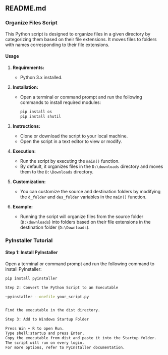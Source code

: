 ## README.md

### Organize Files Script

This Python script is designed to organize files in a given directory by categorizing them based on their file extensions. It moves files to folders with names corresponding to their file extensions.

#### Usage

1. **Requirements:**
   - Python 3.x installed.

2. **Installation:**
   - Open a terminal or command prompt and run the following commands to install required modules:
     ```bash
     pip install os
     pip install shutil
     ```

3. **Instructions:**
   - Clone or download the script to your local machine.
   - Open the script in a text editor to view or modify.

4. **Execution:**
   - Run the script by executing the `main()` function.
   - By default, it organizes files in the `D:\downloads` directory and moves them to the `D:\Downloads` directory.

5. **Customization:**
   - You can customize the source and destination folders by modifying the `d_folder` and `des_folder` variables in the `main()` function.

6. **Example:**
   - Running the script will organize files from the source folder (`D:\downloads`) into folders based on their file extensions in the destination folder (`D:\Downloads`).

### PyInstaller Tutorial

#### Step 1: Install PyInstaller

Open a terminal or command prompt and run the following command to install PyInstaller:

```bash
pip install pyinstaller

Step 2: Convert the Python Script to an Executable

~pyinstaller --onefile your_script.py


Find the executable in the dist directory.

Step 3: Add to Windows Startup Folder

Press Win + R to open Run.
Type shell:startup and press Enter.
Copy the executable from dist and paste it into the Startup folder.
The script will run on every login.
For more options, refer to PyInstaller documentation.


